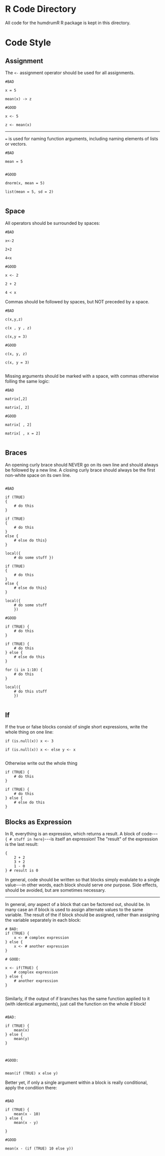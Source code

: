 # R Code Directory

All code for the humdrumR R package is kept in this directory.


# Code Style

## Assignment

The `<-` assignment operator should be used for all assignments.

```
#BAD

x = 5

mean(x) -> z

#GOOD

x <- 5

z <- mean(x)

```

---------

`=` is used for naming function arguments, including naming elements of lists or vectors.

```
#BAD

mean = 5


#GOOD

dnorm(x, mean = 5)

list(mean = 5, sd = 2)


```


## Space

All operators should be surrounded by spaces:

```
#BAD

x<-2

2+2

4<x

#GOOD

x <- 2

2 + 2

4 < x

```

Commas should be followed by spaces, but NOT preceded by a space.

```
#BAD

c(x,y,z)

c(x , y , z)

c(x,y = 3)

#GOOD

c(x, y, z)

c(x, y = 3)


```

Missing arguments should be marked with a space, with commas otherwise folling the same logic:

```
#BAD

matrix[,2]

matrix[, 2]

#GOOD

matrix[ , 2]

matrix[ , x = 2]


```




## Braces

An opening curly brace should NEVER go on its own line and should always be followed by a new line.
A closing curly brace should always be the first non-white space on its own line.

```

#BAD

if (TRUE)
{
	# do this
}

if (TRUE)
{
	# do this
} 
else {
	# else do this}
}

local({
	# do some stuff })

if (TRUE)
{
	# do this
} 
else {
	# else do this}
}

local({
	# do some stuff
	})

#GOOD

if (TRUE) {
	# do this
} 

if (TRUE) {
	# do this
} else {
	# else do this
}

for (i in 1:10) {
	# do this
}

local({
	# do this stuff
	})


```

## If 

If the true or false blocks consist of single short expressions, write the whole thing on one line:

```
if (is.null(x)) x <- 3

if (is.null(x)) x <- else y <- x


```

Otherwise write out the whole thing 

```
if (TRUE) {
	# do this
} 

if (TRUE) {
	# do this
} else {
	# else do this
}

```

## Blocks as Expression

In R, everything is an expression, which returns a result.
A block of code---`{ # stuff in here}`---is itself an expression!
The "result" of the expression is the last result:

```
{
	2 + 2
	3 + 2
	1 - 0
} # result is 0

```

In general, code should be written so that blocks simply evalulate to a single value---in other words, each block should serve *one* purpose.
Side effects, should be avoided, but are sometimes necessary.


--------------------

In general, *any* aspect of a block that can be factored out, should be.
In many case an if block is used to assign alternate values to the same variable.
The result of the if block should be assigned, rather than assigning the variable separately in each block:

```
# BAD:
if (TRUE) {
	x <- # complex expression
} else {
	x <- # another expression
}	

# GOOD:

x <- if(TRUE) {
	# complex expression
} else {
	# another expression
}


```

Similarly, if the output of if branches has the same function applied to it (with identical arguments), just call the function on the whole if block!

```

#BAD:

if (TRUE) {
	mean(x)
} else {
	mean(y)
}



#GOOD:


mean(if (TRUE) x else y)

```

Better yet, if only a single argument within a block is really conditional, apply the condition there:

```

#BAD

if (TRUE) {
	mean(x - 10)
} else {
	mean(x - y)

}

#GOOD

mean(x - (if (TRUE) 10 else y))


```


